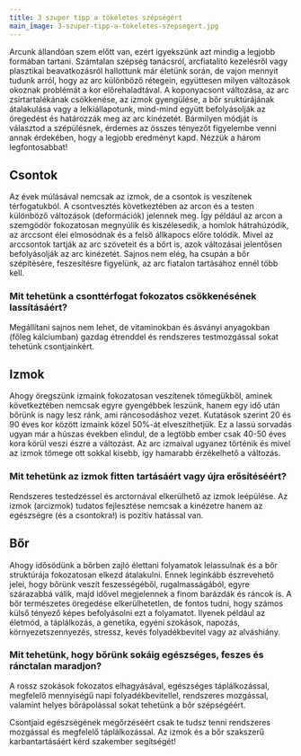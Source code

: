 ```yaml
---
title: 3 szuper tipp a tökéletes szépségért
main_image: 3-szuper-tipp-a-tokeletes-szepsegert.jpg
---
```


Arcunk állandóan szem előtt van, ezért igyekszünk azt mindig a legjobb formában
tartani. Számtalan szépség tanácsról, arcfiatalító kezelésről vagy plasztikai
beavatkozásról hallottunk már életünk során, de vajon mennyit tudunk arról, hogy
az arc különböző rétegein, együttesen milyen változások okoznak problémát a kor
előrehaladtával. A koponyacsont változása, az arc zsírtartalékának csökkenése,
az izmok gyengülése, a bőr sruktúrájának átalakulása vagy a lelkiállapotunk,
mind-mind együtt befolyásolják az öregedést és határozzák meg az arc kinézetét.
Bármilyen módját is választod a szépülésnek, érdemes az összes tényezőt
figyelembe venni annak érdekében, hogy a legjobb eredményt kapd. Nézzük a három
legfontosabbat!

## Csontok

Az évek múlásával nemcsak az izmok, de a csontok is veszítenek térfogatukból. A
csontvesztés következtében az arcon és a testen különböző változások
(deformációk) jelennek meg. Így például az arcon a szemgödör fokozatosan
megnyúlik és kiszélesedik, a homlok hátrahúzódik, az arccsont élei elmosódnak és
a felső állkapocs előre tolódik. Mivel az arccsontok tartják az arc szöveteit és
a bőrt is, azok változásai jelentősen befolyásolják az arc kinézetét. Sajnos nem
elég, ha csupán a bőr szépítésére, feszesítésre figyelünk, az arc fiatalon
tartásához ennél több kell.

### Mit tehetünk a csonttérfogat fokozatos csökkenésének lassításáért?

Megállítani sajnos nem lehet, de vitaminokban és ásványi anyagokban (főleg
kálciumban) gazdag étrenddel és rendszeres testmozgással sokat tehetünk
csontjainkért.

## Izmok

Ahogy öregszünk izmaink fokozatosan veszítenek tömegükből, aminek következtében
nemcsak egyre gyengébbek leszünk, hanem egy idő után bőrünk is nagy lesz ránk,
ami ráncosodáshoz vezet. Kutatások szerint 20 és 90 éves kor között izmaink
közel 50%-át elveszíthetjük. Ez a lassú sorvadás ugyan már a húszas években
elindul, de a legtöbb ember csak 40-50 éves kora körül veszi észre a változást.
Az arc izmaival ugyanez történik és mivel az izmok tömege ott sokkal kisebb, így
hamarabb érzékelhető a változás.

### Mit tehetünk az izmok fitten tartásáért vagy újra erősítéséért?

Rendszeres testedzéssel és arctornával elkerülhető az izmok leépülése. Az izmok
(arcizmok) tudatos fejlesztése nemcsak a kinézetre hanem az egészségre (és a
csontokra!) is pozitív hatással van.

## Bőr

Ahogy idősödünk a bőrben zajló élettani folyamatok lelassulnak és a bőr
struktúrája fokozatosan elkezd átalakulni. Ennek leginkább észrevehető jelei,
hogy bőrünk veszít feszességéből, rugalmasságából, egyre szárazabbá válik, majd
idővel megjelennek a finom barázdák és ráncok is. A bőr természetes öregedése
elkerülhetetlen, de fontos tudni, hogy számos külső tényező képes befolyásolni
ezt a folyamatot. Ilyenek például az életmód, a táplálkozás, a genetika, egyéni
szokások, napozás, környezetszennyezés, stressz, kevés folyadékbevitel vagy az
alváshiány.

### Mit tehetünk, hogy bőrünk sokáig egészséges, feszes és ránctalan maradjon?

A rossz szokások fokozatos elhagyásával, egészséges táplálkozással, megfelelő
mennyiségű napi folyadékbevitellel, rendszeres mozgással, valamint helyes
bőrápolással sokat tehetünk a bőr szépségéért.

Csontjaid egészségének megőrzéséért csak te tudsz tenni rendszeres mozgással és
megfelelő táplálkozással. Az izmok és a bőr szakszerű karbantartásáért kérd
szakember segítségét!


